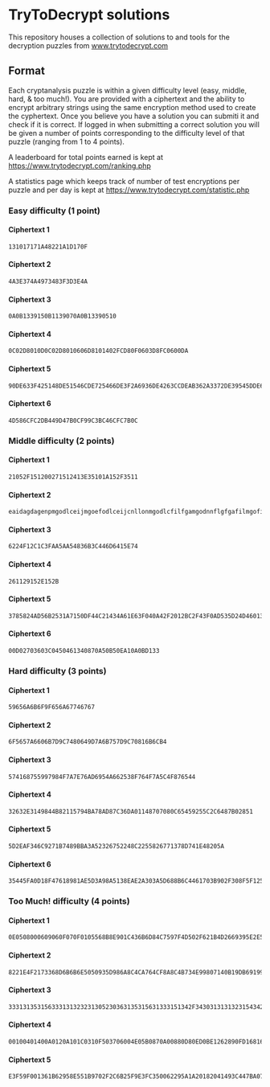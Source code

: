 # TryToDecrypt solutions
This repository houses a collection of solutions to and tools for the decryption puzzles from www.trytodecrypt.com

## Format
Each cryptanalysis puzzle is within a given difficulty level (easy, middle, hard, & too much!). You are provided with a ciphertext and the ability to encrypt arbitrary strings using the same encryption method used to create the cyphertext. Once you believe you have a solution you can submiti it and check if it is correct. If logged in when submitting a correct solution you will be given a number of points corresponding to the difficulty level of that puzzle (ranging from 1 to 4 points).

A leaderboard for total points earned is kept at https://www.trytodecrypt.com/ranking.php

A statistics page which keeps track of number of test encryptions per puzzle and per day is kept at https://www.trytodecrypt.com/statistic.php


### Easy difficulty (1 point)
#### Ciphertext 1
```
131017171A48221A1D170F
```
#### Ciphertext 2
```
4A3E374A4973483F3D3E4A
```
#### Ciphertext 3
```
0A0B1339150B1139070A0B13390510
```
#### Ciphertext 4
```
0C02D8010D0C02D8010606D8101402FCD80F0603D8FC0600DA
```
#### Ciphertext 5
```
90DE633F425148DE51546CDE725466DE3F2A6936DE4263CCDEAB362A3372DE39545DDE633F36DE51366F63DE545136D8
```
#### Ciphertext 6
```
4D586CFC2DB449D47B0CF99C3BC46CFC7B0C
```


### Middle difficulty (2 points)
#### Ciphertext 1
```
21052F151200271512413E35101A152F3511
```
#### Ciphertext 2
```
eaidagdagenpmgodlceijmgoefodlceijcnllonmgodlcfilfgamgodnnflgfgafilmgofildihdagmgoefodlccnlcnledddagmgoedddagfobdagedd
```
#### Ciphertext 3
```
6224F12C1C3FAA5AA54836B3C446D6415E74
```
#### Ciphertext 4
```
261129152E152B
```
#### Ciphertext 5
```
3785824AD56B2531A7150DF44C21434A61E63F040A42F2012BC2F43F0AD535D24D46013213866D7E0
```
#### Ciphertext 6
```
00D02703603C0450461340870A50B50EA10A0BD133
```


### Hard difficulty (3 points)
#### Ciphertext 1
```
59656A6B6F9F656A67746767
```
#### Ciphertext 2
```
6F5657A6606B7D9C7480649D7A6B757D9C70816B6CB4
```
#### Ciphertext 3
```
574168755997984F7A7E76AD6954A662538F764F7A5C4F876544
```
#### Ciphertext 4
```
32632E3149844B82115794BA78AD87C36DA01148707080C65459255C2C6487B02851
```
#### Ciphertext 5
```
5D2EAF346C9271B7489BBA3A52326752248C2255826771378D741E48205A
```
#### Ciphertext 6
```
35445FA0D18F47618981AE5D3A98A5138EAE2A303A5D688B6C4461703B902F308F5F125F7725
```


### Too Much! difficulty (4 points)
#### Ciphertext 1
```
0E0508000609060F070F0105568B8E901C436B6D84C7597F4D502F621B4D2669395E2E537981
```
#### Ciphertext 2
```
8221E4F2173368D6B6B6E5050935D986A8C4CA764CF8A8C4B734E99807140B19DB691998095CC4E3D6C60D6E91
```
#### Ciphertext 3
```
333131353156333131323231305230363135315631333151342F3430313131323154342F
```
#### Ciphertext 4
```
00100401400A0120A101C0310F503706004E05B0870A00880D80ED0BE1262890FD16816A1453453721963ED1D11F04624D9
```
#### Ciphertext 5
```
E3F59F001361B62958E551B9702F2C6B25F9E3FC350062295A1A20182041493C447BA0767A393A1F278DB14268565F51575C65212A8386494B383F7375676845472F30494C737A406890988B8D50577A835960476B6F73686E6367668B787A494C33357EA4555E191C18216A6F353A173E2026474A8A8C3F481416759D
```
